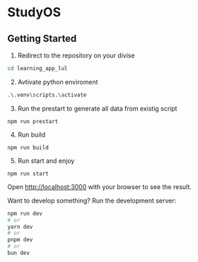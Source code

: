 # StudyOS

## Getting Started

1. Redirect to the repository on your divise

```bash
cd learning_app_lul
```

2. Avtivate python enviroment
```bash
.\.venv\scripts.\activate
```

3. Run the prestart to generate all data from existig script
```
npm run prestart
```

4. Run build
```
npm run build
```

5. Run start and enjoy
```
npm run start
```

Open [http://localhost:3000](http://localhost:3000) with your browser to see the result.

Want to develop something?
Run the development server:
```bash
npm run dev
# or
yarn dev
# or
pnpm dev
# or
bun dev
```
